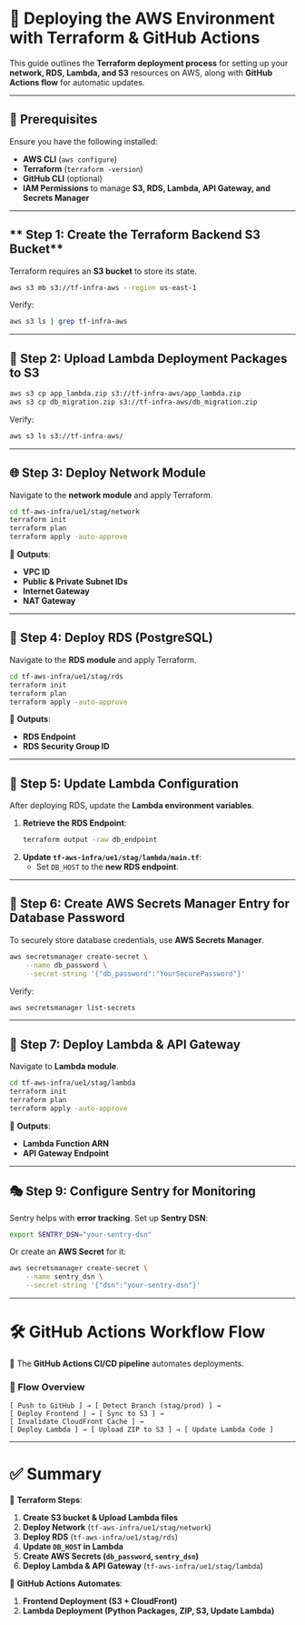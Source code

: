 
# **🚀 Deploying the AWS Environment with Terraform & GitHub Actions**

This guide outlines the **Terraform deployment process** for setting up your **network, RDS, Lambda, and S3** resources on AWS, along with **GitHub Actions flow** for automatic updates.

---

## **📌 Prerequisites**
Ensure you have the following installed:
- **AWS CLI** (`aws configure`)
- **Terraform** (`terraform -version`)
- **GitHub CLI** (optional)
- **IAM Permissions** to manage **S3, RDS, Lambda, API Gateway, and Secrets Manager**

---

## ** Step 1: Create the Terraform Backend S3 Bucket**
Terraform requires an **S3 bucket** to store its state.

```sh
aws s3 mb s3://tf-infra-aws --region us-east-1
```

Verify:
```sh
aws s3 ls | grep tf-infra-aws
```

---

## **📂 Step 2: Upload Lambda Deployment Packages to S3**
```sh
aws s3 cp app_lambda.zip s3://tf-infra-aws/app_lambda.zip
aws s3 cp db_migration.zip s3://tf-infra-aws/db_migration.zip
```

Verify:
```sh
aws s3 ls s3://tf-infra-aws/
```

---

## **🌐 Step 3: Deploy Network Module**
Navigate to the **network module** and apply Terraform.

```sh
cd tf-aws-infra/ue1/stag/network
terraform init
terraform plan
terraform apply -auto-approve
```

🚀 **Outputs**:
- **VPC ID**
- **Public & Private Subnet IDs**
- **Internet Gateway**
- **NAT Gateway**

---

## **💾 Step 4: Deploy RDS (PostgreSQL)**
Navigate to the **RDS module** and apply Terraform.

```sh
cd tf-aws-infra/ue1/stag/rds
terraform init
terraform plan
terraform apply -auto-approve
```

🚀 **Outputs**:
- **RDS Endpoint**
- **RDS Security Group ID**

---

## **🔧 Step 5: Update Lambda Configuration**
After deploying RDS, update the **Lambda environment variables**.

1. **Retrieve the RDS Endpoint**:
   ```sh
   terraform output -raw db_endpoint
   ```
2. **Update `tf-aws-infra/ue1/stag/lambda/main.tf`**:
   - Set `DB_HOST` to the **new RDS endpoint**.

---

## **🔐 Step 6: Create AWS Secrets Manager Entry for Database Password**
To securely store database credentials, use **AWS Secrets Manager**.

```sh
aws secretsmanager create-secret \
    --name db_password \
    --secret-string '{"db_password":"YourSecurePassword"}'
```

Verify:
```sh
aws secretsmanager list-secrets
```

---

## **📡 Step 7: Deploy Lambda & API Gateway**
Navigate to **Lambda module**.

```sh
cd tf-aws-infra/ue1/stag/lambda
terraform init
terraform plan
terraform apply -auto-approve
```

🚀 **Outputs**:
- **Lambda Function ARN**
- **API Gateway Endpoint**


---

## **🎭 Step 9: Configure Sentry for Monitoring**
Sentry helps with **error tracking**. Set up **Sentry DSN**:

```sh
export SENTRY_DSN="your-sentry-dsn"
```

Or create an **AWS Secret** for it:

```sh
aws secretsmanager create-secret \
    --name sentry_dsn \
    --secret-string '{"dsn":"your-sentry-dsn"}'
```

---

# **🛠 GitHub Actions Workflow Flow**
🚀 The **GitHub Actions CI/CD pipeline** automates deployments.

### **🔹 Flow Overview**
```
[ Push to GitHub ] → [ Detect Branch (stag/prod) ] → 
[ Deploy Frontend ] → [ Sync to S3 ] → 
[ Invalidate CloudFront Cache ] → 
[ Deploy Lambda ] → [ Upload ZIP to S3 ] → [ Update Lambda Code ]
```

---

# **✅ Summary**
🔹 **Terraform Steps**:
1. **Create S3 bucket & Upload Lambda files**
2. **Deploy Network** (`tf-aws-infra/ue1/stag/network`)
3. **Deploy RDS** (`tf-aws-infra/ue1/stag/rds`)
4. **Update `DB_HOST` in Lambda**
5. **Create AWS Secrets (`db_password`, `sentry_dsn`)**
6. **Deploy Lambda & API Gateway** (`tf-aws-infra/ue1/stag/lambda`)

🔹 **GitHub Actions Automates**:
1. **Frontend Deployment (S3 + CloudFront)**
2. **Lambda Deployment (Python Packages, ZIP, S3, Update Lambda)**

